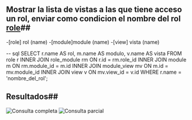 ## Mostrar la lista de vistas a las que tiene acceso un rol, enviar como condicion el nombre del rol [role](name)##

-[role] rol (name)
-[module]module (name)
-[view] vista (name)

-- sql
SELECT 
    r.name AS rol,
    m.name AS modulo,
    v.name AS vista
FROM 
    role r
INNER JOIN role_module rm ON r.id = rm.role_id
INNER JOIN module m ON rm.module_id = m.id
INNER JOIN module_view mv ON m.id = mv.module_id
INNER JOIN view v ON mv.view_id = v.id
WHERE 
    r.name = 'nombre_del_rol'; 


## Resultados##

![Consulta completa](/caso1/img/)
![Consulta parcial](/caso1/img/)

